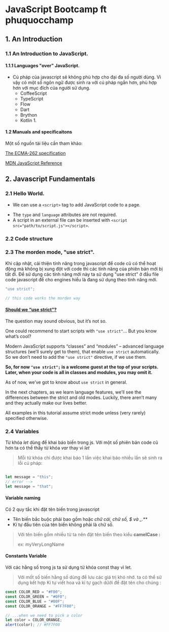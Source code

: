 # JavaScript Bootcamp ft phuquocchamp

## 1. An Introduction

### 1.1 An Introduction to JavaScript.

#### 1.1.1 Languages "over" JavaScript.

- Cú pháp của javascript sẽ không phù hợp cho đại đa số người dùng. Vì vậy có một số ngôn ngữ được sinh ra với cú pháp ngắn hơn, phù hợp hơn với mục đích của người sử dụng.
  - CoffeeScript
  - TypeScript
  - Flow
  - Dart
  - Brython
  - Kotlin
    1.

#### 1.2 Manuals and specificaitons

Một số nguồn tài liệu cần tham khảo:

[The ECMA-262 specification](https://www.ecma-international.org/wp-content/uploads/ECMA-262_14th_edition_june_2023.pdf "[The ECMA-262 specification](https://www.ecma-international.org/wp-content/uploads/ECMA-262_14th_edition_june_2023.pdf)")

[MDN JavaScript Reference](https://developer.mozilla.org/en-US/docs/Web/JavaScript/Reference#functions)

## 2. Javascript Fundamentals

### 2.1 Hello World.

- We can use a `<script>` tag to add JavaScript code to a page.

* The `type` and `language` attributes are not required.
* A script in an external file can be inserted with `<script src="path/to/script.js"></script>`.

### 2.2 Code structure

### 2.3 The morden mode, "use strict".

Khi cập nhật, cải thiện tính năng trong javascript để code cũ có thể hoạt động mà không bị xung đột với code thì các tính năng của phiên bản mới bị tắt đi. Để sử dụng các tính năng mới này ta sử dụng "use strict" ở đầu file code javascript để cho engines hiểu là đang sử dụng theo tính năng mới.

```js
"use strict";

// this code works the morden way 
```

#### [Should we “use strict”?](https://javascript.info/strict-mode#should-we-use-strict)

The question may sound obvious, but it’s not so.

One could recommend to start scripts with `"use strict"`… But you know what’s cool?

Modern JavaScript supports “classes” and “modules” – advanced language structures (we’ll surely get to them), that enable `use strict` automatically. So we don’t need to add the `"use strict"` directive, if we use them.

**So, for now `"use strict";` is a welcome guest at the top of your scripts. Later, when your code is all in classes and modules, you may omit it.**

As of now, we’ve got to know about `use strict` in general.

In the next chapters, as we learn language features, we’ll see the differences between the strict and old modes. Luckily, there aren’t many and they actually make our lives better.

All examples in this tutorial assume strict mode unless (very rarely) specified otherwise.

### 2.4 Variables

Từ khóa *let* dùng để khai báo biến trong js. Với một số phiên bản code cũ hơn ta có thể thấy từ khóa *var*  thay vì *let*

> Mỗi từ khóa chỉ được khai báo 1 lần việc khai báo nhiều lần sẽ sinh ra lỗi cú pháp:

```javascript

let message = "this";
// error --> 
let message = "that";
```

#### Variable naming

Có 2 quy tắc khi đặt tên biến trong javascript

- Tên biến bắc buộc phải bao gồm hoặc *chữ cái, chữ số, $ và _.***
- Kí tự đầu tiên của tên biến không phải là chữ số.

>  Với tên biến gồm nhiều từ ta nên đặt tên biến theo kiểu **camelCase :** 
>
> ex: myVeryLongName

#### Constants Variable

Với các hằng số trong js ta sử dụng từ khóa const thay vì let.

>  Với mốt số biến hằng số dùng để lưu các giá trị khó nhớ. ta có thể sử dụng kết hợp Kí tự viết hoa và kí tự gạch dứới để đặt tên cho chúng :

```javascript
const COLOR_RED = "#F00";
const COLOR_GREEN = "#0F0";
const COLOR_BLUE = "#00F";
const COLOR_ORANGE = "#FF7F00";

// ...when we need to pick a color
let color = COLOR_ORANGE;
alert(color); // #FF7F00

```
